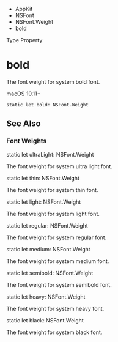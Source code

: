 

- AppKit
- NSFont
- NSFont.Weight
-  bold 

Type Property

# bold

The font weight for system bold font.

macOS 10.11+

``` source
static let bold: NSFont.Weight
```

## See Also

### Font Weights

static let ultraLight: NSFont.Weight

The font weight for system ultra light font.

static let thin: NSFont.Weight

The font weight for system thin font.

static let light: NSFont.Weight

The font weight for system light font.

static let regular: NSFont.Weight

The font weight for system regular font.

static let medium: NSFont.Weight

The font weight for system medium font.

static let semibold: NSFont.Weight

The font weight for system semibold font.

static let heavy: NSFont.Weight

The font weight for system heavy font.

static let black: NSFont.Weight

The font weight for system black font.

